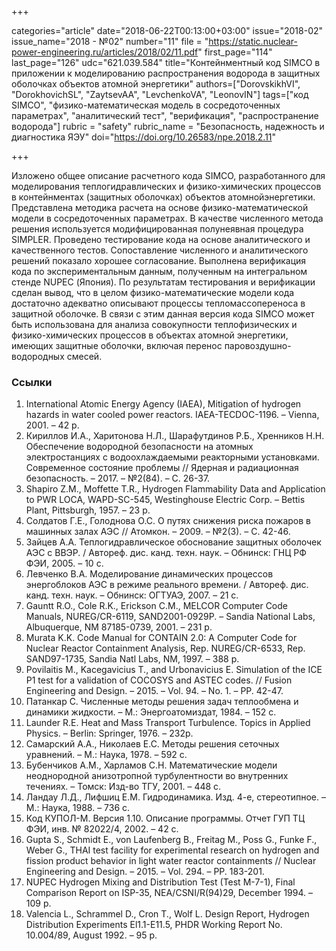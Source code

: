 +++

categories="article"
date="2018-06-22T00:13:00+03:00"
issue="2018-02"
issue_name="2018 - №02"
number="11"
file = "https://static.nuclear-power-engineering.ru/articles/2018/02/11.pdf"
first_page="114"
last_page="126"
udc="621.039.584"
title="Контейнментный код SIMCO в приложении к моделированию распространения водорода в защитных оболочках объектов атомной энергетики"
authors=["DorovskikhVI", "DorokhovichSL", "ZaytsevAA", "LevchenkoVA", "LeonovIN"]
tags=["код SIMCO", "физико-математическая модель в сосредоточенных параметрах", "аналитический тест", "верификация", "распространение водорода"]
rubric = "safety"
rubric_name = "Безопасность, надежность и диагностика ЯЭУ"
doi="https://doi.org/10.26583/npe.2018.2.11"

+++

Изложено общее описание расчетного кода SIMCO, разработанного для моделирования теплогидравлических и физико-химических процессов в контейнментах (защитных оболочках) объектов атомнойэнергетики. Представлена методика расчета на основе физико-математической модели в сосредоточенных параметрах. В качестве численного метода решения используется модифицированная полунеявная процедура SIMPLER. Проведено тестирование кода на основе аналитического и качественного тестов. Сопоставление численного и аналитического решений показало хорошее согласование. Выполнена верификация кода по экспериментальным данным, полученным на интегральном стенде NUPEC (Япония). По результатам тестирования и верификации сделан вывод, что в целом физико-математические модели кода достаточно адекватно описывают процессы тепломассопереноса в защитной оболочке. В связи с этим данная версия кода SIMCO может быть использована для анализа совокупности теплофизических и физико-химических процессов в объектах атомной энергетики, имеющих защитные оболочки, включая перенос паровоздушно-водородных смесей.

### Ссылки

1. International Atomic Energy Agency (IAEA), Mitigation of hydrogen hazards in water cooled power reactors. IAEA-TECDOC-1196. – Vienna, 2001. – 42 p.
2. Кириллов И.А., Харитонова Н.Л., Шарафутдинов Р.Б., Хренников Н.Н. Обеспечение водородной безопасности на атомных электростанциях с водоохлаждаемыми реакторными установками. Современное состояние проблемы // Ядерная и радиационная безопасность. – 2017. – №2(84). – С. 26-37.
3. Shapiro Z.M., Moffette T.R., Hydrogen Flammability Data and Application to PWR LOCA, WAPD-SC-545, Westinghouse Electric Corp. – Bettis Plant, Pittsburgh, 1957. – 23 p.
4. Солдатов Г.Е., Голоднова О.С. О путях снижения риска пожаров в машинных залах АЭС // Атомкон. – 2009. – №2(3). – С. 42-46.
5. Зайцев А.А. Теплогидравлическое обоснование защитных оболочек АЭС с ВВЭР. / Автореф. дис. канд. техн. наук. – Обнинск: ГНЦ РФ ФЭИ, 2005. – 10 с.
6. Левченко В.А. Моделирование динамических процессов энергоблоков АЭС в режиме реального времени. / Автореф. дис. канд. техн. наук. – Обнинск: ОГТУАЭ, 2007. – 21 с.
7. Gauntt R.O., Cole R.K., Erickson C.M., MELCOR Computer Code Manuals, NUREG/CR-6119, SAND2001-0929P. – Sandia National Labs, Albuquerque, NM 87185-0739, 2001. – 231 p.
8. Murata K.K. Code Manual for CONTAIN 2.0: A Computer Code for Nuclear Reactor Containment Analysis, Rep. NUREG/CR-6533, Rep. SAND97-1735, Sandia Natl Labs, NM, 1997. – 388 p.
9. Povilaitis M., Kacegavicius T., and Urbonavicius E. Simulation of the ICE P1 test for a validation of COCOSYS and ASTEC codes. // Fusion Engineering and Design. – 2015. – Vol. 94. – No. 1. – PP. 42-47.
10. Патанкар С. Численные методы решения задач теплообмена и динамики жидкости. – М.: Энергоатомиздат, 1984. – 152 с.
11. Launder R.E. Heat and Mass Transport Turbulence. Topics in Applied Physics. – Berlin: Springer, 1976. – 232p.
12. Самарский А.А., Николаев Е.С. Методы решения сеточных уравнений. – М.: Наука, 1978. – 592 с.
13. Бубенчиков А.М., Харламов С.Н. Математические модели неоднородной анизотропной турбулентности во внутренних течениях. – Томск: Изд-во ТГУ, 2001. – 448 с.
14. Ландау Л.Д., Лифшиц Е.М. Гидродинамика. Изд. 4-е, стереотипное. – М.: Наука, 1988. – 736 с.
15. Код КУПОЛ-М. Версия 1.10. Описание программы. Отчет ГУП ТЦ ФЭИ, инв. № 82022/4, 2002. – 42 с.
16. Gupta S., Schmidt E., von Laufenberg B., Freitag M., Poss G., Funke F., Weber G., THAI test facility for experimental research on hydrogen and fission product behavior in light water reactor containments // Nuclear Engineering and Design. – 2015. – Vol. 294. – PP. 183-201.
17. NUPEC Hydrogen Mixing and Distribution Test (Test M-7-1), Final Comparison Report on ISP-35, NEA/CSNI/R(94)29, December 1994. – 109 p.
18. Valencia L., Schrammel D., Cron T., Wolf L. Design Report, Hydrogen Distribution Experiments El1.1-E11.5, PHDR Working Report No. 10.004/89, August 1992. – 95 p.